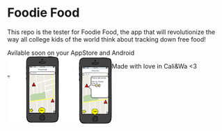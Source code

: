 <h1>Foodie Food</h1>
<p>This repo is the tester for Foodie Food, the app that will revolutionize the way all college kids of the world think about tracking down free food!</p>
<p1>Avilable soon on your AppStore and Android</p1>
<img src="https://github.com/kpkarolinap/california/blob/master/mockup.png" alt="homepage" height"560" width="240" style="float:left">

<p1>Made with love in Cali&Wa <3 </p1>
